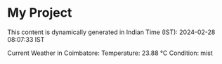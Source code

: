 # My Project

This content is dynamically generated in Indian Time (IST): 2024-02-28 08:07:33 IST


Current Weather in Coimbatore:
Temperature: 23.88 °C
Condition: mist
